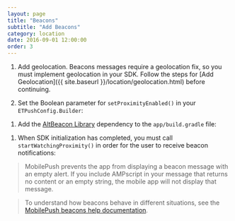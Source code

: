 ```yaml
---
layout: page
title: "Beacons"
subtitle: "Add Beacons"
category: location
date: 2016-09-01 12:00:00
order: 3
---
```

1. Add geolocation. Beacons messages require a geolocation fix, so you must implement geolocation in your SDK. Follow the steps for [Add Geolocation]({{ site.baseurl }}/location/geolocation.html) before continuing.<br/>

1. Set the Boolean parameter for `setProximityEnabled()` in your `ETPushConfig.Builder`:
<script src="https://gist.github.com/sfmc-mobilepushsdk/06f47c53aca02c3dad2ef1d750c6f4ac.js"></script>
1. Add the <a href="http://altbeacon.org/" target="_blank">AltBeacon Library</a> dependency to the `app/build.gradle` file:
<script src="https://gist.github.com/sfmc-mobilepushsdk/82638adbc0cd4677ee04feb6d19c7681.js"></script>
<a name="log_level"></a>
1. When SDK initialization has completed, you must call `startWatchingProximity()` in order for the user to receive beacon notifications:
<script src="https://gist.github.com/sfmc-mobilepushsdk/84ef64ac6f3d0c029306f0e1683a8be1.js"></script>

> MobilePush prevents the app from displaying a beacon message with an empty alert. If you include AMPscript in your message that returns no content or an empty string, the mobile app will not display that message. 

> To understand how beacons behave in different situations, see the <a href="http://help.marketingcloud.com/en/documentation/mobilepush/beacons_overview/beacon_behavior/" target="_blank">MobilePush beacons help documentation</a>.
